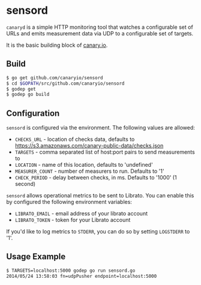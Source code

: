 sensord
=========

`canaryd` is a simple HTTP monitoring tool that watches a configurable set of URLs and emits measurement data via UDP to a configurable set of targets.

It is the basic building block of [canary.io](http://canary.io).

## Build

```sh
$ go get github.com/canaryio/sensord
$ cd $GOPATH/src/github.com/canaryio/sensord
$ godep get
$ godep go build
```

## Configuration

`sensord` is configured via the environment.  The following values are allowed:

* `CHECKS_URL` - location of checks data, defaults to https://s3.amazonaws.com/canary-public-data/checks.json
* `TARGETS` - comma separated list of host:port pairs to send measurements to
* `LOCATION` - name of this location, defaults to 'undefined'
* `MEASURER_COUNT` - number of measurers to run. Defaults to '1'
* `CHECK_PERIOD` - delay between checks, in ms. Defaults to '1000' (1 second)

`sensord` allows operational metrics to be sent to Librato. You can enable this by configured the following environment variables:

* `LIBRATO_EMAIL` - email address of your librato account
* `LIBRATO_TOKEN` - token for your Librato account

If you'd like to log metrics to `STDERR`, you can do so by setting `LOGSTDERR` to '1'.

## Usage Example

```sh
$ TARGETS=localhost:5000 godep go run sensord.go
2014/05/24 13:58:03 fn=udpPusher endpoint=localhost:5000
```

